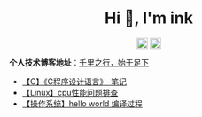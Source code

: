 <h1 align="center">Hi 👋, I'm ink</h1>

<p align="center">
<a href="https://kaggle.com/inkhuang" target="blank"><img align="center" src="https://cdn.jsdelivr.net/npm/simple-icons@3.0.1/icons/kaggle.svg" alt="inkhuang" height="20" width="20" /></a>
<a href="https://leetcode-cn.com/ink007" target="blank"><img align="center" src="https://cdn.jsdelivr.net/npm/simple-icons@3.0.1/icons/leetcode.svg" alt="ink-hz" height="20" width="20" /></a>
</p>

**个人技术博客地址**：[千里之行，始于足下](www.ink-hz.cn)

<!-- BLOG-POST-LIST:START -->
- [【C】《C程序设计语言》-笔记](http://www.ink-hz.cn/2022/03/23/Language/C/The-C-Programming-Language/)
- [【Linux】cpu性能问题排查](http://www.ink-hz.cn/2021/12/26/Linux/Linux_cpu/)
- [【操作系统】hello world 编译过程](http://www.ink-hz.cn/2021/10/10/computer-system/gcc-compile/)
<!-- BLOG-POST-LIST:END -->

<br/>

<!--
![Anurag's github stats](https://github-readme-stats.vercel.app/api?username=ink-hz&show_icons=true&theme=radical)

![Top Langs](https://github-readme-stats.vercel.app/api/top-langs/?username=ink-hz&layout=compact&hide=html)
-->

